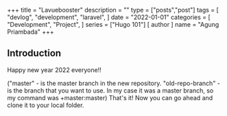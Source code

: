 +++
title = "Lavuebooster"
description = ""
type = ["posts","post"]
tags = [
    "devlog",
    "development",
    "laravel",
]
date = "2022-01-01"
categories = [
    "Development",
    "Project",
]
series = ["Hugo 101"]
[ author ]
  name = "Agung Priambada"
+++


## Introduction

Happy new year 2022 everyone!! 

("master" - is the master branch in the new repository. "old-repo-branch" - is the branch that you want to use. In my case it was a master branch, so my command was +master:master)
That's it! Now you can go ahead and clone it to your local folder.